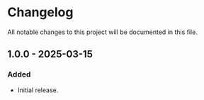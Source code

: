 # Changelog

All notable changes to this project will be documented in this file.

## 1.0.0 - 2025-03-15

### Added

- Initial release.
